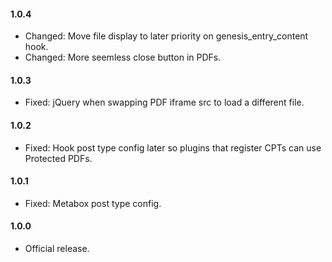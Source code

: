 #### 1.0.4
* Changed: Move file display to later priority on genesis_entry_content hook.
* Changed: More seemless close button in PDFs.

#### 1.0.3
* Fixed: jQuery when swapping PDF iframe src to load a different file.

#### 1.0.2
* Fixed: Hook post type config later so plugins that register CPTs can use Protected PDFs.

#### 1.0.1
* Fixed: Metabox post type config.

#### 1.0.0
* Official release.
